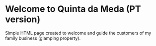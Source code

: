 # Welcome to Quinta da Meda (PT version)

Simple HTML page created to welcome and guide the customers of my family business (glamping property).
